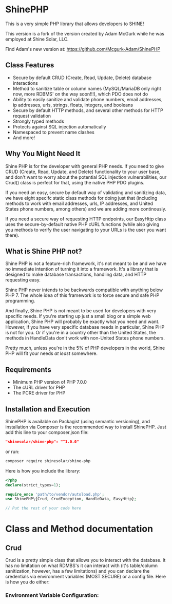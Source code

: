 # ShinePHP

This is a very simple PHP library that allows developers to SHINE!

This version is a fork of the version created by Adam McGurk while he was employed at Shine Solar, LLC.

Find Adam's new version at: https://github.com/Mcgurk-Adam/ShinePHP

## Class Features
- Secure by default CRUD (Create, Read, Update, Delete) database interactions
- Method to sanitize table or column names (MySQL/MariaDB only right now, more RDBMS' on the way soon!!!), which PDO does not do
- Ability to easily sanitize and validate phone numbers, email addresses, ip addresses, urls, strings, floats, integers, and booleans
- Secure by default HTTP methods, and several other methods for HTTP request validation
- Strongly typed methods
- Protects against SQL injection automatically
- Namespaced to prevent name clashes
- And more!

## Why You Might Need It

Shine PHP is for the developer with general PHP needs. If you need to give CRUD (Create, Read, Update, and Delete) functionality to your user base, and don't want to worry about the potential SQL injection vulnerabilities, our Crud() class is perfect for that, using the native PHP PDO plugins. 

If you need an easy, secure by default way of validating and sanitizing data, we have eight specifc static class methods for doing just that (including methods to work with email addresses, urls, IP addresses, and United States phone numbers, among others) and we are adding more continously. 

If you need a secure way of requesting HTTP endpoints, our EasyHttp class uses the secure-by-default native PHP cURL functions (while also giving you methods to verify the user navigating to your URLs is the user you want there). 

## What is Shine PHP not?
Shine PHP is not a feature-rich framework, it's not meant to be and we have no immediate intention of turning it into a framework. It's a library that is designed to make database transactions, handling data, and HTTP requesting easy. 

Shine PHP never intends to be backwards compatible with anything below PHP 7. The whole idea of this framework is to force secure and safe PHP programming. 

And finally, Shine PHP is not meant to be used for developers with very specific needs. If you're starting up just a small blog or a simple web application, Shine PHP will probably be exactly what you need and want. However, if you have very specific database needs in particular, Shine PHP is not for you. Or if you're in a country other than the United States, the methods in HandleData don't work with non-United States phone numbers.

Pretty much, unless you're in the 5% of PHP developers in the world, Shine PHP will fit your needs *at least* somewhere.

## Requirements

- Minimum PHP version of PHP 7.0.0
- The cURL driver for PHP
- The PCRE driver for PHP

## Installation and Execution

ShinePHP is available on Packagist (using semantic versioning), and installation via Composer is the recommended way to install ShinePHP. Just add this line to your composer.json file:

```json
"shinesolar/shine-php": "^1.0.0"
```

or run:

```sh
composer require shinesolar/shine-php
```

Here is how you include the library:

```php
<?php
declare(strict_types=1);

require_once 'path/to/vendor/autoload.php';
use ShinePHP\{Crud, CrudException, HandleData, EasyHttp};

// Put the rest of your code here

```

# Class and Method documentation

## Crud

Crud is a pretty simple class that allows you to interact with the database. It has no limitation on what RDMBS's it can interact with (it's table/column sanitization, however, has a few limitations) and you can declare the credentials via environment variables (MOST SECURE) or a config file. Here is how you do either:

### Environment Variable Configuration:

